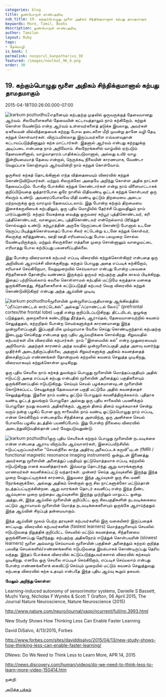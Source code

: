 ```yaml
---
categories: blog
title: நுண்பொருள் காண்பதறிவு
sub_title: 19. கற்கும்பொழுது மூளை அதிகம் சிந்திக்குமானால் கற்பது தாமதமாகும்
keywords: More, Tamil, Books
description: நுண்பொருள் காண்பதறிவு
author: Tamilan
layout: Ruby
tags:
- தேமொழி
is_book: 1
permalink: nunporul_kanpatharivu_30
featured: /images/noolkal_96_6.png
order: 30
---
```



## 19. கற்கும்பொழுது மூளை அதிகம் சிந்திக்குமானால் கற்பது தாமதமாகும்

2015-04-18T00:26:00.000-07:00

![karkum pozhudhu2](http://siragu.com/wp-content/uploads/2015/04/karkum-pozhudhu2.jpg)எதனையும் கற்பதற்கு முதலில் ஒருவருக்குத் தேவையானது ஆர்வம். சிலவேளைகளில் தேவையின் கட்டாயத்தாலும் நாம் கற்கிறோம். கற்றுக் கொள்ள வேண்டும் என்ற ஆர்வம் உள்ளவர்களைத் தடுக்க இயலாது, அவர்கள் ஏகலைவன் வில்வித்தையைக் கற்றது போல தடைகளை மீறி முயன்று தானே வழி தேடி கற்றுக் கொள்வார்கள். விருப்பமில்லாது இருப்பவர்களை எவ்வளவுதான் கட்டாயப்படுத்தினாலும் கற்க மாட்டார்கள். இதனால் ஆர்வம் என்பது கற்றலுக்கு அடிப்படை என்பதை நாம் அறிவோம். சிலநேரங்களில் வாழ்வில் ஏற்படும் தேவைகளினால், வாழ்வாதாரம் பாதிக்கப்படுமானால், அல்லது உயிர் வாழ இன்றியமையாத் தேவை என்றால், நெருக்கடி நிலையின் காரணமாக, வேண்டா வெறுப்பாக கொஞ்சமும் ஆர்வமின்றி நாம் கற்றுக் கொள்வோம்.

ஒருசிலர் கற்கத் தொடங்கினால் எந்த வித்தையையும் விரைவில் கற்றுக் கொண்டுவிடுவார்கள். மற்றும் சிலருக்கோ அதையே அறிந்து கொள்ள அதிக நாட்கள் தேவைப்படும். போகிற போக்கில் கற்றுக் கொண்டார்கள் என்று நாம் விளையாட்டாகக் குறிப்பிடுவதை ஒத்தார்போல ஒரே நாளில் மிதிவண்டி ஓட்டக் கற்றுக் கொள்பவர் ஒரு சிலரும் உண்டு. அவரைப்போலவே மிதி வண்டி ஓட்டும் திறமையை அடைய மற்றவருக்கு ஒரு வாரமும் தேவைப்படலாம். இது போன்ற கற்கும் திறமையை இசைக்கருவியைக் கற்பதிலும், ஒரு புதிய மொழியில் தேர்ச்சி பெறுவதிலும் நாம் பார்ப்பதுண்டு. கற்கும் வேகத்தை வைத்து ஒருவரை கற்பூர புத்திகொண்டவர், கரி புத்திகொண்டவர், வாழைமட்டை புத்திகொண்டவர் என்றெல்லாம் பிரித்துச் சொல்வதும் உண்டு. கற்பூரத்தின் அருகே நெருப்பைக் கொண்டு போனால் உடனே நெருப்பு பிடித்துக்கொள்வதைப் போல சிலர் சட்டென்று உடனே கற்றுக் கொள்வர், சிலருக்கு கரித்துண்டை ஊதி ஊதி எரியவைப்பது போல பலமுறை சொல்ல வேண்டியிருக்கும், மற்றும் சிலருக்கோ எத்தனை முறை சொன்னாலும் வாழைமட்டை எரியாதது போல கற்பிப்பது பலனளிப்பதில்லை.

இது போன்ற விரைவாகக் கற்பவர் எப்படி விரைவில் கற்றுக்கொள்கிறார் என்பதை ஒரு அறிவியல் ஆராய்ச்சி விளக்குகிறது. கற்கும் பொழுது அதை எப்படிக் கற்கிறோம், சரியாகச் செய்கிறோமா, வேறுமுறையில் செய்யலாமா என்பது போன்ற பலவகை சிந்தனைகள் தோன்றிய வண்ணம் இருக்கும் ஒருவர் கற்பதற்கு அதிக காலம் பிடிக்கிறது. இதைப் பற்றியெல்லாம் கவலை கொள்ளாமல் கற்பதில் மட்டுமே கருத்தாக மனதை ஒருங்கிணைத்து, சிந்தனைகளைக் கட்டுப்படுத்தி கற்பவர் வெகு விரைவில் கற்றுக் கொண்டுவிடுகிறார் என்பது அந்த ஆய்வின் முடிவு.

![karkum pozhudhu4](http://siragu.com/wp-content/uploads/2015/04/karkum-pozhudhu4.jpg)மூளையின் முன்மூளைப்பகுதியானது ஆங்கிலத்தில் “ப்ரீஃப்ராண்ட்டல் கார்ட்டெக்ஸ்” அல்லது”ஃப்ராண்ட்டல் லோப்” (prefrontal cortex/the frontal lobe) பகுதி என்று குறிப்பிடப்படுகிறது. திட்டமிடல், ஒழுங்கு படுத்துதல், குறைகளைக் கண்டறிந்து தீர்த்தல், ஆராய்தல், தேவையானவற்றில் கவனம் செலுத்துதல், கற்றறிதல் போன்ற செயல்களுக்குக் காரணமானது இந்த முன்மூளைப்பகுதி. இப்பகுதி மிக மும்முரமாக வேலை செய்து கொண்டிருந்தால் கற்பதற்கு இடையூறு செய்கிறது என்பதை ஒரு புதிய ஆய்வறிக்கை சொல்கிறது. சிறுவயதில் கற்பவர்கள் மிக விரைவில் கற்பார்கள். நாம் “இளமையில் கல்” என்ற மூதுரையையும் அறிவோம். அதற்குக் காரணம் அந்த வயதில் முன்மூளைப்பகுதி அந்த அளவு வளர்ந்து முதிர்ச்சி அடைந்திருப்பதில்லை, அதனால் சிறுவர்களுக்கு அதிகம் கவனத்தைத் திசைதிருப்பும் எண்ணங்கள் தோன்றாமல் கற்றலில் கவனம் செலுத்த முடிகிறது, விரைவாகவும் கற்றுக்கொள்ள முடிகிறது.

ஒரு புதிய செயலை நாம் கற்கத் துவங்கும் பொழுது மூளையின் மொத்தப்பகுதியும் அதில் ஈடுபட்டு அதை எப்படிக் கற்பது என்பதில் மூளையின் அனைத்துப் பகுதிகளையும் ஒருங்கிணைப்பதில் ஈடுபடுகிறது. செய்யும் செயல் பழக்கமானவுடன் மூளையின் கொடுக்கப்பட்ட செயலுக்குத் தேவையான பகுதி மட்டுமே அதில் கவனத்தைச் செலுத்துகிறது. இதனை நாம் வண்டி ஓட்டும் பொழுதும் கவனித்திருக்கலாம். புதிதாக வண்டி ஓட்டத் துவங்கும் பொழுதோ அல்லது ஒரு புதிய சாலையில் பயணிக்கும் பொழுதோ நமது கவனம் அதிகரிக்கும். ஆனால் தினம் தினம் வழக்கமாகச் சென்று வரும் நன்கு பழகிப் போன ஒரு சாலையில் நாம் வண்டி ஓட்டும்பொழுது நாம் எப்படி, என்ன செய்கிறோம் என்பதையே சிந்திக்காத அளவிற்கு, ஒரு அனிச்சை செயல் போலவே பழகிய தடத்தில் பயணிப்போம். இது போன்ற நிலையை விரைவில் அடைந்துவிடுவதில்தான் பலர் வேறுபடுவதுண்டு.

![karkum pozhudhu1](http://siragu.com/wp-content/uploads/2015/04/karkum-pozhudhu1.png)ஒரு புதிய செயலைக் கற்கும் பொழுது மூளையின் நடவடிக்கை என்ன என்பதை ஆராய விரும்பிய ஆய்வாளர்கள், இசைப்பயிற்சியில் ஈடுபட்டிருப்பவர்களை “செயல்நிலை காந்த அதிர்வு அலைப்படக் கருவி”யுடன் (fMRI / functional magnetic resonance imaging instrument) ஒன்றுடன் இணைத்து அவர்களது மூளையின் அனைத்துப் பகுதியும் ஒட்டுமொத்தமாக எப்படி கற்றலில் ஈடுபடுகிறது எனக் கவனித்தார்கள். இவ்வாறு தொடர்ந்து ஆறு வாரங்களுக்கு மாணவர்கள் கவனிக்கப்பட்டு வந்தார்கள். முன்னர் செய்த ஆய்வுகளில் இருந்து இந்த முறை வேறுபட்டிருக்கக் காரணம், இதுவரை இந்த ஆய்வுகள் ஒரு சில மணி நேரங்களுக்கோ, அல்லது அதிகம் சென்றால் ஒரு சில நாட்களுக்கோ மட்டும்தான் நடத்தப்பட்டிருக்கின்றன. ஆறு வாரங்கள் தொடர் கவனிப்பு என்ற இந்த நீண்ட ஆய்வுகால முறை முந்தைய ஆய்வுகளில் இருந்து முற்றிலும் மாறுபட்ட ஒன்று. அத்துடன், இந்த ஆய்வில் மூளையின் குறிப்பிட்ட ஒரு சிலபகுதிகளின் நடவடிக்கையை மட்டும் ஆராயாமல் மூளையின் மொத்த நடவடிக்கைகளையும் ஒருங்கே ஆராய்ந்ததும் இந்த ஆய்வின் சிறப்புத் தன்மையாகும்.

இந்த ஆய்வின் மூலம் பெற்ற தரவுகள் கற்பவர்களில் இரு வகையினர் இருப்பதைக் காட்டியது. விரைவில் கற்பவர்களின் (fastest learners) மொத்தமூளையும் செயலில் ஈடுபடுவதை நிறுத்திக் குறிப்பிட்ட செயலில் மட்டும் கவனத்தை, சிந்தனையை ஒருங்கிணைப்பது தெரிந்தது. கற்பதற்கு அதிகநேரம் எடுத்துக் கொள்பவரின் (slowest learners) மூளை அவ்வாறு செய்யாமல் மூளையின் பகுதிகள் அனைத்தும் கற்றல் குறித்த பலவித செயல்களில்/எண்ணங்களில் ஈடுபடுவதை இயல்பாகக் கொண்டிருப்பது தெரிய வந்தது. இந்தப் போக்கை விரைவில் கட்டுப்படுத்துபவர்களால் விரைவில் கற்கவும் முடிகிறது. எனவே ஒரு செயலை எப்படிச் செய்கிறோம், எப்படிச் செய்யலாம் என்பது போன்ற எண்ணங்களைக் கைவிட்டு செய்யும் முறையில் மட்டும் கவனம் செலுத்துவது கற்பதை விரைவில் கற்க உதவும் என்பதே இந்த புதிய ஆய்வு கூறும் தகவல்.

**மேலும் அறிந்து கொள்ள:**

Learning-induced autonomy of sensorimotor systems, Danielle S Bassett, Muzhi Yang, Nicholas F Wymbs & Scott T Grafton, 06 April 2015, The Journal Nature Neuroscience, Nature Neuroscience (2015)

http://www.nature.com/neuro/journal/vaop/ncurrent/full/nn.3993.html

New Study Shows How Thinking Less Can Enable Faster Learning

David DiSalvo, 4/13/2015, Forbes

http://www.forbes.com/sites/daviddisalvo/2015/04/13/new-study-shows-how-thinking-less-can-enable-faster-learning/

DNews: Do We Need to Think Less to Learn More, APR 14, 2015

http://news.discovery.com/human/videos/do-we-need-to-think-less-to-learn-more-video-150414.htm

நன்றி:

[அடுத்த பக்கம்](nunporul_kanpatharivu_31)